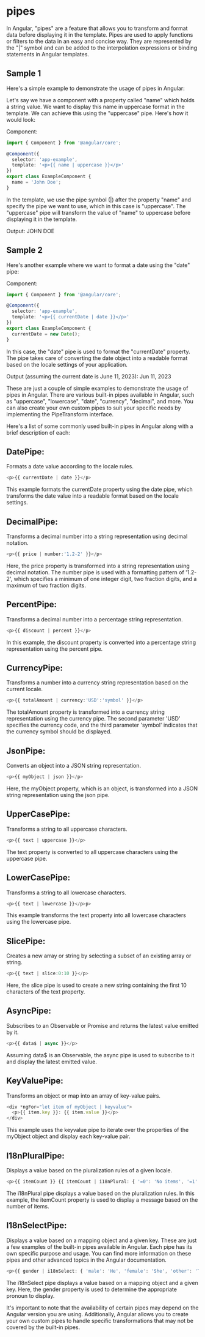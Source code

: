 # pipes

In Angular, "pipes" are a feature that allows you to transform and format data before displaying it in the template. Pipes are used to apply functions or filters to the data in an easy and concise way. They are represented by the "|" symbol and can be added to the interpolation expressions or binding statements in Angular templates.

## Sample 1
Here's a simple example to demonstrate the usage of pipes in Angular:

Let's say we have a component with a property called "name" which holds a string value. We want to display this name in uppercase format in the template. We can achieve this using the "uppercase" pipe. Here's how it would look:

Component:

```typescript
import { Component } from '@angular/core';

@Component({
  selector: 'app-example',
  template: '<p>{{ name | uppercase }}</p>'
})
export class ExampleComponent {
  name = 'John Doe';
}
```

In the template, we use the pipe symbol (|) after the property "name" and specify the pipe we want to use, which in this case is "uppercase". The "uppercase" pipe will transform the value of "name" to uppercase before displaying it in the template.

Output:
JOHN DOE

## Sample 2
Here's another example where we want to format a date using the "date" pipe:

Component:

```typescript
import { Component } from '@angular/core';

@Component({
  selector: 'app-example',
  template: '<p>{{ currentDate | date }}</p>'
})
export class ExampleComponent {
  currentDate = new Date();
}
```

In this case, the "date" pipe is used to format the "currentDate" property. The pipe takes care of converting the date object into a readable format based on the locale settings of your application.

Output (assuming the current date is June 11, 2023):
Jun 11, 2023

These are just a couple of simple examples to demonstrate the usage of pipes in Angular. There are various built-in pipes available in Angular, such as "uppercase", "lowercase", "date", "currency", "decimal", and more. You can also create your own custom pipes to suit your specific needs by implementing the PipeTransform interface.

Here's a list of some commonly used built-in pipes in Angular along with a brief description of each:

## DatePipe: 
Formats a date value according to the locale rules. 

```typescript
<p>{{ currentDate | date }}</p>
```

This example formats the currentDate property using the date pipe, which transforms the date value into a readable format based on the locale settings.

## DecimalPipe: 
Transforms a decimal number into a string representation using decimal notation.

```typescript
<p>{{ price | number:'1.2-2' }}</p>
```

Here, the price property is transformed into a string representation using decimal notation. The number pipe is used with a formatting pattern of '1.2-2', which specifies a minimum of one integer digit, two fraction digits, and a maximum of two fraction digits.

## PercentPipe: 
Transforms a decimal number into a percentage string representation.

```typescript
<p>{{ discount | percent }}</p>
```

In this example, the discount property is converted into a percentage string representation using the percent pipe.

## CurrencyPipe: 
Transforms a number into a currency string representation based on the current locale.

```typescript
<p>{{ totalAmount | currency:'USD':'symbol' }}</p>
```

The totalAmount property is transformed into a currency string representation using the currency pipe. The second parameter 'USD' specifies the currency code, and the third parameter 'symbol' indicates that the currency symbol should be displayed.

## JsonPipe: 
Converts an object into a JSON string representation.

```typescript
<p>{{ myObject | json }}</p>
```

Here, the myObject property, which is an object, is transformed into a JSON string representation using the json pipe.

## UpperCasePipe: 
Transforms a string to all uppercase characters.

```typescript
<p>{{ text | uppercase }}</p>
```

The text property is converted to all uppercase characters using the uppercase pipe.

## LowerCasePipe: 
Transforms a string to all lowercase characters.

```typescript
<p>{{ text | lowercase }}</p>p>
```

This example transforms the text property into all lowercase characters using the lowercase pipe.

## SlicePipe: 
Creates a new array or string by selecting a subset of an existing array or string.

```typescript
<p>{{ text | slice:0:10 }}</p>
```

Here, the slice pipe is used to create a new string containing the first 10 characters of the text property.

## AsyncPipe: 
Subscribes to an Observable or Promise and returns the latest value emitted by it.

```typescript
<p>{{ data$ | async }}</p>
```

Assuming data$ is an Observable, the async pipe is used to subscribe to it and display the latest emitted value.

## KeyValuePipe: 
Transforms an object or map into an array of key-value pairs.

```typescript
<div *ngFor="let item of myObject | keyvalue">
  <p>{{ item.key }}: {{ item.value }}</p>
</div>
```

This example uses the keyvalue pipe to iterate over the properties of the myObject object and display each key-value pair.

## I18nPluralPipe: 
Displays a value based on the pluralization rules of a given locale.

```typescript
<p>{{ itemCount }} {{ itemCount | i18nPlural: { '=0': 'No items', '=1': 'One item', 'other': '# items' } }}</p>
```

The i18nPlural pipe displays a value based on the pluralization rules. In this example, the itemCount property is used to display a message based on the number of items.

## I18nSelectPipe: 
Displays a value based on a mapping object and a given key.
These are just a few examples of the built-in pipes available in Angular. Each pipe has its own specific purpose and usage. You can find more information on these pipes and other advanced topics in the Angular documentation.

```typescript
<p>{{ gender | i18nSelect: { 'male': 'He', 'female': 'She', 'other': 'They' } }}</p>
```

The i18nSelect pipe displays a value based on a mapping object and a given key. Here, the gender property is used to determine the appropriate pronoun to display.

It's important to note that the availability of certain pipes may depend on the Angular version you are using. Additionally, Angular allows you to create your own custom pipes to handle specific transformations that may not be covered by the built-in pipes.




